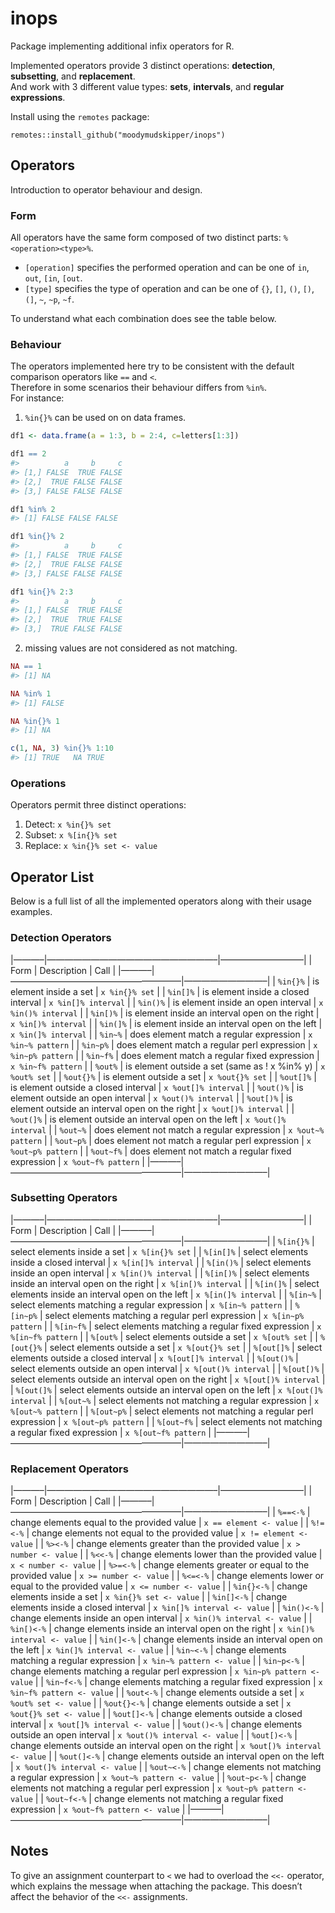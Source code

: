 
<!-- README.md is generated from README.Rmd. Please edit that file -->

# inops

Package implementing additional infix operators for R.

Implemented operators provide 3 distinct operations: **detection**,
**subsetting**, and **replacement**.  
And work with 3 different value types: **sets**, **intervals**, and
**regular expressions**.

Install using the `remotes` package:

    remotes::install_github("moodymudskipper/inops")

## Operators

Introduction to operator behaviour and design.

### Form

All operators have the same form composed of two distinct parts:
`%<operation><type>%`.

  - `[operation]` specifies the performed operation and can be one of
    `in`, `out`, `[in`, `[out`.
  - `[type]` specifies the type of operation and can be one of `{}`,
    `[]`, `()`, `[)`, `(]`, `~`, `~p`, `~f`.

To understand what each combination does see the table below.

### Behaviour

The operators implemented here try to be consistent with the default
comparison operators like `==` and `<`.  
Therefore in some scenarios their behaviour differs from `%in%`.  
For instance:

1)  `%in{}%` can be used on on data frames.

<!-- end list -->

``` r
df1 <- data.frame(a = 1:3, b = 2:4, c=letters[1:3])

df1 == 2
#>          a     b     c
#> [1,] FALSE  TRUE FALSE
#> [2,]  TRUE FALSE FALSE
#> [3,] FALSE FALSE FALSE

df1 %in% 2
#> [1] FALSE FALSE FALSE

df1 %in{}% 2
#>          a     b     c
#> [1,] FALSE  TRUE FALSE
#> [2,]  TRUE FALSE FALSE
#> [3,] FALSE FALSE FALSE

df1 %in{}% 2:3
#>          a     b     c
#> [1,] FALSE  TRUE FALSE
#> [2,]  TRUE  TRUE FALSE
#> [3,]  TRUE FALSE FALSE
```

2)  missing values are not considered as not matching.

<!-- end list -->

``` r
NA == 1
#> [1] NA

NA %in% 1
#> [1] FALSE

NA %in{}% 1
#> [1] NA

c(1, NA, 3) %in{}% 1:10
#> [1] TRUE   NA TRUE
```

### Operations

Operators permit three distinct operations:

1.  Detect: `x %in{}% set`
2.  Subset: `x %[in{}% set`
3.  Replace: `x %in{}% set <- value`

## Operator List

Below is a full list of all the implemented operators along with their
usage examples.

### Detection Operators

|———–|———————————————————–|—————————–| | Form | Description | Call |
|———–|———————————————————–|—————————–| | `%in{}%` | is element
inside a set | `x %in{}% set` | | `%in[]%` | is element inside a closed
interval | `x %in[]% interval` | | `%in()%` | is element inside an open
interval | `x %in()% interval` | | `%in[)%` | is element inside an
interval open on the right | `x %in[)% interval` | | `%in(]%` | is
element inside an interval open on the left | `x %in(]% interval` | |
`%in~%` | does element match a regular expression | `x %in~% pattern` |
| `%in~p%` | does element match a regular perl expression | `x %in~p%
pattern` | | `%in~f%` | does element match a regular fixed expression |
`x %in~f% pattern` | | `%out%` | is element outside a set (same as \! x
%in% y) | `x %out% set` | | `%out{}%` | is element outside a set | `x
%out{}% set` | | `%out[]%` | is element outside a closed interval | `x
%out[]% interval` | | `%out()%` | is element outside an open interval |
`x %out()% interval` | | `%out[)%` | is element outside an interval open
on the right | `x %out[)% interval` | | `%out(]%` | is element outside
an interval open on the left | `x %out(]% interval` | | `%out~%` | does
element not match a regular expression | `x %out~% pattern` | |
`%out~p%` | does element not match a regular perl expression | `x
%out~p% pattern` | | `%out~f%` | does element not match a regular fixed
expression | `x %out~f% pattern` |
|———–|———————————————————–|—————————–|

### Subsetting Operators

|———–|———————————————————–|—————————–| | Form | Description | Call |
|———–|———————————————————–|—————————–| | `%[in{}%` | select
elements inside a set | `x %[in{}% set` | | `%[in[]%` | select elements
inside a closed interval | `x %[in[]% interval` | | `%[in()%` | select
elements inside an open interval | `x %[in()% interval` | | `%[in[)%` |
select elements inside an interval open on the right | `x %[in[)%
interval` | | `%[in(]%` | select elements inside an interval open on the
left | `x %[in(]% interval` | | `%[in~%` | select elements matching a
regular expression | `x %[in~% pattern` | | `%[in~p%` | select elements
matching a regular perl expression | `x %[in~p% pattern` | | `%[in~f%` |
select elements matching a regular fixed expression | `x %[in~f%
pattern` | | `%[out%` | select elements outside a set | `x %[out% set` |
| `%[out{}%` | select elements outside a set | `x %[out{}% set` | |
`%[out[]%` | select elements outside a closed interval | `x %[out[]%
interval` | | `%[out()%` | select elements outside an open interval | `x
%[out()% interval` | | `%[out[)%` | select elements outside an interval
open on the right | `x %[out[)% interval` | | `%[out(]%` | select
elements outside an interval open on the left | `x %[out(]% interval` |
| `%[out~%` | select elements not matching a regular expression | `x
%[out~% pattern` | | `%[out~p%` | select elements not matching a regular
perl expression | `x %[out~p% pattern` | | `%[out~f%` | select elements
not matching a regular fixed expression | `x %[out~f% pattern` |
|———–|———————————————————–|—————————–|

### Replacement Operators

|———–|———————————————————–|—————————–| | Form | Description | Call |
|———–|———————————————————–|—————————–| | `%==<-%` | change
elements equal to the provided value | `x == element <- value` | |
`%!=<-%` | change elements not equal to the provided value | `x !=
element <- value` | | `%><-%` | change elements greater than the
provided value | `x > number <- value` | | `%<<-%` | change elements
lower than the provided value | `x < number <- value` | | `%>=<-%` |
change elements greater or equal to the provided value | `x >= number <-
value` | | `%<=<-%` | change elements lower or equal to the provided
value | `x <= number <- value` | | `%in{}<-%` | change elements inside a
set | `x %in{}% set <- value` | | `%in[]<-%` | change elements inside a
closed interval | `x %in[]% interval <- value` | | `%in()<-%` | change
elements inside an open interval | `x %in()% interval <- value` | |
`%in[)<-%` | change elements inside an interval open on the right | `x
%in[)% interval <- value` | | `%in(]<-%` | change elements inside an
interval open on the left | `x %in(]% interval <- value` | | `%in~<-%` |
change elements matching a regular expression | `x %in~% pattern <-
value` | | `%in~p<-%` | change elements matching a regular perl
expression | `x %in~p% pattern <- value` | | `%in~f<-%` | change
elements matching a regular fixed expression | `x %in~f% pattern <-
value` | | `%out<-%` | change elements outside a set | `x %out% set <-
value` | | `%out{}<-%` | change elements outside a set | `x %out{}% set
<- value` | | `%out[]<-%` | change elements outside a closed interval |
`x %out[]% interval <- value` | | `%out()<-%` | change elements outside
an open interval | `x %out()% interval <- value` | | `%out[)<-%` |
change elements outside an interval open on the right | `x %out[)%
interval <- value` | | `%out(]<-%` | change elements outside an interval
open on the left | `x %out(]% interval <- value` | | `%out~<-%` | change
elements not matching a regular expression | `x %out~% pattern <- value`
| | `%out~p<-%` | change elements not matching a regular perl expression
| `x %out~p% pattern <- value` | | `%out~f<-%` | change elements not
matching a regular fixed expression | `x %out~f% pattern <- value` |
|———–|———————————————————–|—————————–|

## Notes

To give an assignment counterpart to `<` we had to overload the `<<-`
operator, which explains the message when attaching the package. This
doesn’t affect the behavior of the `<<-` assignments.
